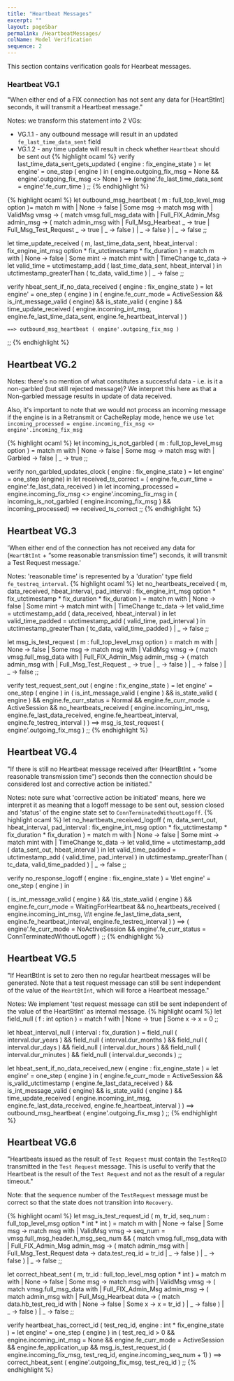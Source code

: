 ```yaml
---
title: "Heartbeat Messages"
excerpt: ""
layout: pageSbar
permalink: /HeartbeatMessages/
colName: Model Verification
sequence: 2
---
```

This section contains verification goals for Hearbeat messages.
### Heartbeat VG.1
 "When either end of a FIX connection has not sent any data for [HeartBtInt] seconds, it will transmit a Heartbeat message."

Notes: we transform this statement into 2 VGs:
- VG.1.1 - any outbound message will result in an updated `fe_last_time_data_sent` field
- VG.1.2 - any time update will result in check whether `Heartbeat` should be sent out
{% highlight ocaml %}
verify last_time_data_sent_gets_updated ( engine : fix_engine_state ) =
    let engine' = one_step ( engine ) in
        ( engine.outgoing_fix_msg = None && engine'.outgoing_fix_msg <> None )
            ==> (engine'.fe_last_time_data_sent = engine'.fe_curr_time )
    ;;
{% endhighlight %}

{% highlight ocaml %}
let outbound_msg_heartbeat ( m : full_top_level_msg option )=
    match m with 
    | None  -> false
    | Some msg  ->
    match msg with
    | ValidMsg vmsg -> (
        match vmsg.full_msg_data with 
        | Full_FIX_Admin_Msg admin_msg  -> (
            match admin_msg with 
            | Full_Msg_Hearbeat _       -> true
            | Full_Msg_Test_Request _   -> true
            | _                         -> false
        )
        | _ -> false
    )
    | _ -> false
;;

let time_update_received ( m, last_time_data_sent, hbeat_interval : fix_engine_int_msg option * fix_utctimestamp * fix_duration ) =
    match m with
    | None -> false
    | Some mint -> 
    match mint with 
    | TimeChange tc_data -> 
        let valid_time = utctimestamp_add ( last_time_data_sent, hbeat_interval ) in
        utctimestamp_greaterThan ( tc_data, valid_time )
    | _ -> false
;;

verify hbeat_sent_if_no_data_received ( engine : fix_engine_state ) =
    let engine' = one_step ( engine ) in ( 
    engine.fe_curr_mode = ActiveSession && 
    is_int_message_valid ( engine) && 
    is_state_valid ( engine ) && 
    time_update_received ( engine.incoming_int_msg, engine.fe_last_time_data_sent, engine.fe_heartbeat_interval ) )
    
    ==> outbound_msg_heartbeat ( engine'.outgoing_fix_msg )
;;
{% endhighlight %}

## Heartbeat VG.2

Notes: there's no mention of what constitutes a successful data - i.e. is it a non-garbled (but still rejected message)? We interpret this here as that a Non-garbled message results in update of data received.

Also, it's important to note that we would not process an incoming message if the engine is in a Retransmit or CacheReplay mode, hence we use `let incoming_processed = engine.incoming_fix_msg <> engine'.incoming_fix_msg`

{% highlight ocaml %}
let incoming_is_not_garbled ( m : full_top_level_msg option ) = 
    match m with 
    | None -> false
    | Some msg ->
    match msg with
    | Garbled -> false
    | _ -> true
;;

verify non_garbled_updates_clock ( engine : fix_engine_state ) =
    let engine' = one_step (engine) in 
    let received_ts_correct =  ( engine.fe_curr_time = engine'.fe_last_data_received ) in 
    let incoming_processed = engine.incoming_fix_msg <> engine'.incoming_fix_msg in 
    ( incoming_is_not_garbled ( engine.incoming_fix_msg ) && incoming_processed) ==> received_ts_correct
;;
{% endhighlight %}

## Heartbeat VG.3

'When either end of the connection has not received any data for (`HeartBtInt` + “some reasonable transmission time”) seconds, it will transmit a Test Request message.'

Notes: 'reasonable time' is represented by a 'duration' type field `fe_testreq_interval`.
{% highlight ocaml %}
let no_heartbeats_received ( m, data_received, hbeat_interval, pad_interval : fix_engine_int_msg option * fix_utctimestamp * fix_duration * fix_duration ) =
    match m with
    | None -> false
    | Some mint -> 
    match mint with 
    | TimeChange tc_data -> 
        let valid_time = utctimestamp_add ( data_received, hbeat_interval ) in
        let valid_time_padded = utctimestamp_add ( valid_time, pad_interval ) in
        utctimestamp_greaterThan ( tc_data, valid_time_padded )
    | _ -> false
;;

let msg_is_test_request ( m : full_top_level_msg option ) =
    match m with 
    | None  -> false
    | Some msg ->
    match msg with
    | ValidMsg vmsg -> (
        match vmsg.full_msg_data with 
        | Full_FIX_Admin_Msg admin_msg  -> (
            match admin_msg with 
            | Full_Msg_Test_Request _  -> true
            | _ -> false
        )
        | _ -> false
    )
    | _ -> false
;;

verify test_request_sent_out ( engine : fix_engine_state ) =
    let engine' = one_step ( engine ) in
    ( is_int_message_valid ( engine ) &&
      is_state_valid ( engine ) &&
      engine.fe_curr_status = Normal && 
      engine.fe_curr_mode = ActiveSession && 
      no_heartbeats_received ( engine.incoming_int_msg, engine.fe_last_data_received, engine.fe_heartbeat_interval, engine.fe_testreq_interval ) )
    ==> 
    msg_is_test_request ( engine'.outgoing_fix_msg )
;;
{% endhighlight %}

## Heartbeat VG.4

"If there is still no Heartbeat message received after (HeartBtInt + “some reasonable transmission time”) seconds then the connection should be considered lost and corrective action be initiated."

Notes: note sure what 'corrective action be initiated' means, here we interpret it as meaning that a logoff message to be sent out, session closed and 'status' of the engine state set to `ConnTerminatedWithoutLogoff`. 
{% highlight ocaml %}
let no_heartbeats_received_logoff ( m, data_sent_out, hbeat_interval, pad_interval : fix_engine_int_msg option * fix_utctimestamp * fix_duration * fix_duration ) =
    match m with
    | None -> false
    | Some mint -> 
    match mint with 
    | TimeChange tc_data -> 
        let valid_time = utctimestamp_add ( data_sent_out, hbeat_interval ) in
        let valid_time_padded = utctimestamp_add ( valid_time, pad_interval ) in
        utctimestamp_greaterThan ( tc_data, valid_time_padded )
    | _ -> false
;;

verify no_response_logoff ( engine : fix_engine_state ) =
\tlet engine' = one_step ( engine ) in 
    
  ( is_int_message_valid ( engine ) &&
  \tis_state_valid ( engine ) &&
    engine.fe_curr_mode = WaitingForHeartbeat && 
    no_heartbeats_received ( engine.incoming_int_msg, \t\t   engine.fe_last_time_data_sent, engine.fe_heartbeat_interval,  engine.fe_testreq_interval ) )
    ==> 
    ( engine'.fe_curr_mode = NoActiveSession && 
      engine'.fe_curr_status = ConnTerminatedWithoutLogoff )
;;
{% endhighlight %}

## Heartbeat VG.5

"If HeartBtInt is set to zero then no regular heartbeat messages will be generated. Note that a test request message can still be sent independent of the value of the `HeartBtInt`, which will force a Heartbeat message."

Notes: We implement 'test request message can still be sent independent of the value of the HeartBtInt' as internal message.
{% highlight ocaml %}
let field_null ( f : int option ) =
    match f with 
    | None      -> true
    | Some x    -> x = 0
;;

let hbeat_interval_null ( interval : fix_duration ) =
    field_null ( interval.dur_years )   &&
    field_null ( interval.dur_months )  && 
    field_null ( interval.dur_days )    && 
    field_null ( interval.dur_hours )   &&
    field_null ( interval.dur_minutes ) &&
    field_null ( interval.dur_seconds )
;;

let hbeat_sent_if_no_data_received_new ( engine : fix_engine_state ) =
    let engine' = one_step ( engine ) in 
    ( engine.fe_curr_mode = ActiveSession && 
    is_valid_utctimestamp ( engine.fe_last_data_received ) && 
    is_int_message_valid ( engine) && is_state_valid ( engine ) && 
    time_update_received ( engine.incoming_int_msg, engine.fe_last_data_received, engine.fe_heartbeat_interval ) )
    ==> outbound_msg_heartbeat ( engine'.outgoing_fix_msg )
;;
{% endhighlight %}

## Heartbeat VG.6

"Heartbeats issued as the result of `Test Request` must contain the `TestReqID` transmitted in the `Test Request` message. This is useful to verify that the Heartbeat is the result of the `Test Request` and not as the result of a regular timeout."

Note: that the sequence number of the `TestRequest` message must be correct so that the state does not transition into `Recovery`.

{% highlight ocaml %}
let msg_is_test_request_id ( m, tr_id, seq_num : full_top_level_msg option * int * int ) =
    match m with 
    | None  -> false
    | Some msg ->
    match msg with
    | ValidMsg vmsg -> seq_num = vmsg.full_msg_header.h_msg_seq_num && (
        match vmsg.full_msg_data with 
        | Full_FIX_Admin_Msg admin_msg  -> (
            match admin_msg with 
            | Full_Msg_Test_Request data -> data.test_req_id = tr_id
            | _ -> false
        )
        | _ -> false
    )
    | _ -> false
;;

let correct_hbeat_sent ( m, tr_id : full_top_level_msg option * int ) =
    match m with
    | None -> false
    | Some msg ->
    match msg with 
    | ValidMsg vmsg -> (
        match vmsg.full_msg_data with 
        | Full_FIX_Admin_Msg admin_msg  -> (
            match admin_msg with 
            | Full_Msg_Hearbeat data ->  (
                match data.hb_test_req_id with 
                | None -> false
                | Some x -> x = tr_id
            )
            | _ -> false
        )
        | _ -> false
    )
    | _ -> false
;;

verify heartbeat_has_correct_id ( test_req_id, engine : int * fix_engine_state ) =
    let engine' = one_step ( engine ) in 
    (   test_req_id > 0 && 
        engine.incoming_int_msg = None && 
        engine.fe_curr_mode = ActiveSession && 
        engine.fe_application_up && 
        msg_is_test_request_id ( engine.incoming_fix_msg, test_req_id, engine.incoming_seq_num + 1) )
    ==> correct_hbeat_sent ( engine'.outgoing_fix_msg, test_req_id )
;;
{% endhighlight %}